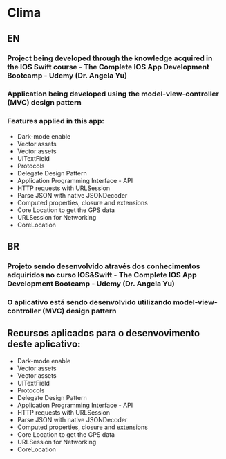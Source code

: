 # Clima

## EN

### Project being developed through the knowledge acquired in the IOS Swift course - The Complete IOS App Development Bootcamp - Udemy (Dr. Angela Yu)

### Application being developed using the model-view-controller (MVC) design pattern
 
 ### Features applied in this app:
  
 * Dark-mode enable
 * Vector assets
 * Vector assets
 * UITextField
 * Protocols
 * Delegate Design Pattern
 * Application Programming Interface - API
 * HTTP requests with URLSession
 * Parse JSON with native JSONDecoder
 * Computed properties, closure and extensions
 * Core Location to get the GPS data
 * URLSession for Networking
 * CoreLocation
 
 
 ## BR
 
 ### Projeto sendo desenvolvido através dos conhecimentos adquiridos no curso IOS&Swift - The Complete IOS App Development Bootcamp - Udemy (Dr. Angela Yu)
 
 ### O aplicativo está sendo desenvolvido utilizando model-view-controller (MVC) design pattern
 
 ## Recursos aplicados para o desenvovimento deste aplicativo:
 
  * Dark-mode enable
 * Vector assets
 * Vector assets
 * UITextField
 * Protocols
 * Delegate Design Pattern
 * Application Programming Interface - API
 * HTTP requests with URLSession
 * Parse JSON with native JSONDecoder
 * Computed properties, closure and extensions
 * Core Location to get the GPS data
 * URLSession for Networking
 * CoreLocation
 
 
 
 
